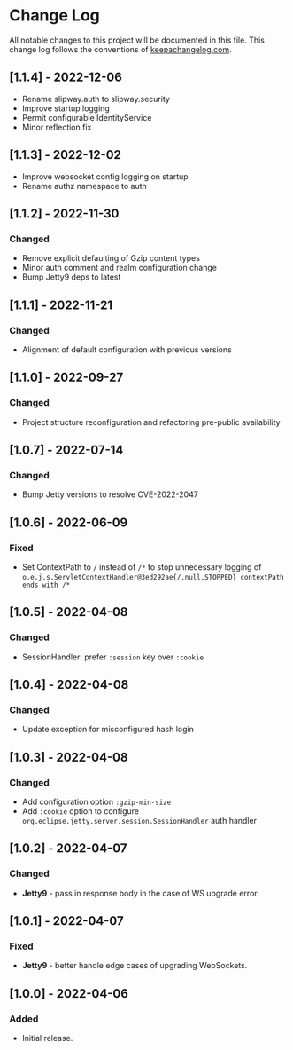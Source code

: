 # Change Log
All notable changes to this project will be documented in this file. This change log follows the conventions of [keepachangelog.com](http://keepachangelog.com/).

## [1.1.4] - 2022-12-06

- Rename slipway.auth to slipway.security
- Improve startup logging
- Permit configurable IdentityService
- Minor reflection fix

## [1.1.3] - 2022-12-02

- Improve websocket config logging on startup
- Rename authz namespace to auth

## [1.1.2] - 2022-11-30
### Changed
- Remove explicit defaulting of Gzip content types
- Minor auth comment and realm configuration change
- Bump Jetty9 deps to latest

## [1.1.1] - 2022-11-21
### Changed
- Alignment of default configuration with previous versions

## [1.1.0] - 2022-09-27
### Changed
- Project structure reconfiguration and refactoring pre-public availability

## [1.0.7] - 2022-07-14
### Changed
- Bump Jetty versions to resolve CVE-2022-2047
 
## [1.0.6] - 2022-06-09
### Fixed
- Set ContextPath to `/` instead of `/*` to stop unnecessary logging of `o.e.j.s.ServletContextHandler@3ed292ae{/,null,STOPPED} contextPath ends with /*`

## [1.0.5] - 2022-04-08
### Changed
- SessionHandler: prefer `:session` key over `:cookie`

## [1.0.4] - 2022-04-08
### Changed
- Update exception for misconfigured hash login

## [1.0.3] - 2022-04-08
### Changed
- Add configuration option `:gzip-min-size`
- Add `:cookie` option to configure `org.eclipse.jetty.server.session.SessionHandler` auth handler

## [1.0.2] - 2022-04-07
### Changed
- **Jetty9** - pass in response body in the case of WS upgrade error.

## [1.0.1] - 2022-04-07
### Fixed
- **Jetty9** - better handle edge cases of upgrading WebSockets.

## [1.0.0] - 2022-04-06
### Added
- Initial release.

